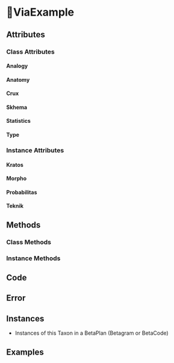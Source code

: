 # 🔻<via>ViaExample</via>

## Attributes

### Class Attributes

#### Analogy

#### Anatomy

#### Crux

#### Skhema

#### Statistics

#### Type

### Instance Attributes

#### Kratos

#### Morpho

#### Probabilitas

#### Teknik

## Methods

### Class Methods

### Instance Methods

## Code

## Error

## Instances

- Instances of this Taxon in a BetaPlan (Betagram or BetaCode)

## Examples